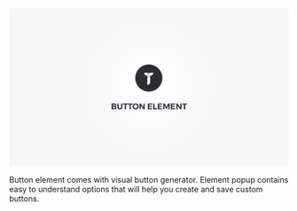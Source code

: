 <div class="thz-doc-image max">
<a class="thz-lightbox mfp-iframe" href="https://www.youtube.com/watch?v=d-H_HeK9zqU" data-mfp-title="Creatus WordPress Theme Button Element" data-modal-size="large">
	<img src="../../docs-media/splash-button-element.jpg" alt="Creatus WordPress Theme Accordion Element" />
</a>
</div>

Button element comes with visual button generator. Element popup contains easy to understand options that will help you create and save custom buttons.
